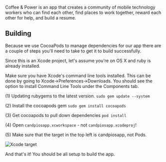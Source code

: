 Coffee & Power is an app that creates a community of mobile technology workers who can find each other, find places to work together, reward each other for help, and build a resume.

Building
--------

Because we use CocoaPods to manage dependencies for our app there are a couple of steps you'll need to take to get it to build successfully.

Since this is an Xcode project, let's assume you're on OS X and ruby is already installed.

Make sure you have Xcode's command line tools installed. This can be done by going to Xcode->Preferences->Downloads. You should see the option to install Command Line Tools under the Components tab.

(1) Updating rubygems to the latest version.
`sudo gem update --system`

(2) Install the cocoapods gem
`sudo gem install cocoapods`

(3) Get cocoapods to pull down dependencies
`pod install`

(4) Open `candpiosapp.xcworkspace` - not `candpiosapp.xcodeproj`!

(5) Make sure that the target in the top left is candpiosapp, not Pods.

![Xcode target](http://f.cl.ly/items/1z3m2w3N1T2b1E0R0I1b/Screen%20Shot%202012-11-09%20at%204.46.36%20PM.png)

And that's it! You should be all setup to build the app. 